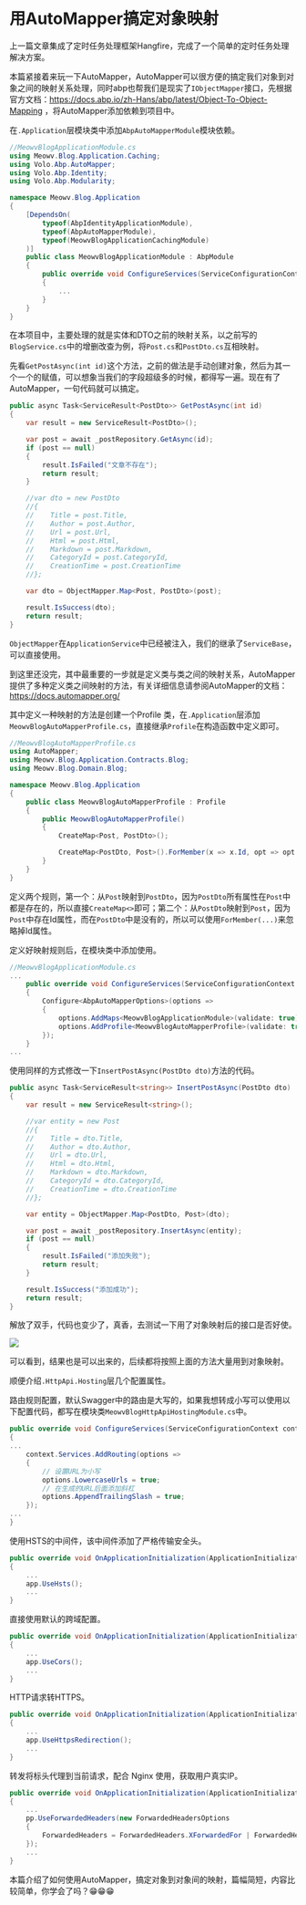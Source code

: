 # 用AutoMapper搞定对象映射

上一篇文章集成了定时任务处理框架Hangfire，完成了一个简单的定时任务处理解决方案。

本篇紧接着来玩一下AutoMapper，AutoMapper可以很方便的搞定我们对象到对象之间的映射关系处理，同时abp也帮我们是现实了`IObjectMapper`接口，先根据官方文档：<https://docs.abp.io/zh-Hans/abp/latest/Object-To-Object-Mapping> ，将AutoMapper添加依赖到项目中。

在`.Application`层模块类中添加`AbpAutoMapperModule`模块依赖。

```csharp
//MeowvBlogApplicationModule.cs
using Meowv.Blog.Application.Caching;
using Volo.Abp.AutoMapper;
using Volo.Abp.Identity;
using Volo.Abp.Modularity;

namespace Meowv.Blog.Application
{
    [DependsOn(
        typeof(AbpIdentityApplicationModule),
        typeof(AbpAutoMapperModule),
        typeof(MeowvBlogApplicationCachingModule)
    )]
    public class MeowvBlogApplicationModule : AbpModule
    {
        public override void ConfigureServices(ServiceConfigurationContext context)
        {
            ...
        }
    }
}
```

在本项目中，主要处理的就是实体和DTO之前的映射关系，以之前写的`BlogService.cs`中的增删改查为例，将`Post.cs`和`PostDto.cs`互相映射。

先看`GetPostAsync(int id)`这个方法，之前的做法是手动创建对象，然后为其一个一个的赋值，可以想象当我们的字段超级多的时候，都得写一遍。现在有了AutoMapper，一句代码就可以搞定。

```csharp
public async Task<ServiceResult<PostDto>> GetPostAsync(int id)
{
    var result = new ServiceResult<PostDto>();

    var post = await _postRepository.GetAsync(id);
    if (post == null)
    {
        result.IsFailed("文章不存在");
        return result;
    }

    //var dto = new PostDto
    //{
    //    Title = post.Title,
    //    Author = post.Author,
    //    Url = post.Url,
    //    Html = post.Html,
    //    Markdown = post.Markdown,
    //    CategoryId = post.CategoryId,
    //    CreationTime = post.CreationTime
    //};

    var dto = ObjectMapper.Map<Post, PostDto>(post);

    result.IsSuccess(dto);
    return result;
}
```

`ObjectMapper`在`ApplicationService`中已经被注入，我们的继承了`ServiceBase`，可以直接使用。

到这里还没完，其中最重要的一步就是定义类与类之间的映射关系，AutoMapper提供了多种定义类之间映射的方法，有关详细信息请参阅AutoMapper的文档：<https://docs.automapper.org/>

其中定义一种映射的方法是创建一个Profile 类，在`.Application`层添加`MeowvBlogAutoMapperProfile.cs`，直接继承`Profile`在构造函数中定义即可。

```csharp
//MeowvBlogAutoMapperProfile.cs
using AutoMapper;
using Meowv.Blog.Application.Contracts.Blog;
using Meowv.Blog.Domain.Blog;

namespace Meowv.Blog.Application
{
    public class MeowvBlogAutoMapperProfile : Profile
    {
        public MeowvBlogAutoMapperProfile()
        {
            CreateMap<Post, PostDto>();

            CreateMap<PostDto, Post>().ForMember(x => x.Id, opt => opt.Ignore());
        }
    }
}
```

定义两个规则，第一个：从`Post`映射到`PostDto`，因为`PostDto`所有属性在`Post`中都是存在的，所以直接`CreateMap<>`即可；第二个：从`PostDto`映射到`Post`，因为`Post`中存在Id属性，而在`PostDto`中是没有的，所以可以使用`ForMember(...)`来忽略掉Id属性。

定义好映射规则后，在模块类中添加使用。

```csharp
//MeowvBlogApplicationModule.cs
...
    public override void ConfigureServices(ServiceConfigurationContext context)
    {
        Configure<AbpAutoMapperOptions>(options =>
        {
            options.AddMaps<MeowvBlogApplicationModule>(validate: true);
            options.AddProfile<MeowvBlogAutoMapperProfile>(validate: true);
        });
    }
...
```

使用同样的方式修改一下`InsertPostAsync(PostDto dto)`方法的代码。

```csharp
public async Task<ServiceResult<string>> InsertPostAsync(PostDto dto)
{
    var result = new ServiceResult<string>();

    //var entity = new Post
    //{
    //    Title = dto.Title,
    //    Author = dto.Author,
    //    Url = dto.Url,
    //    Html = dto.Html,
    //    Markdown = dto.Markdown,
    //    CategoryId = dto.CategoryId,
    //    CreationTime = dto.CreationTime
    //};

    var entity = ObjectMapper.Map<PostDto, Post>(dto);

    var post = await _postRepository.InsertAsync(entity);
    if (post == null)
    {
        result.IsFailed("添加失败");
        return result;
    }

    result.IsSuccess("添加成功");
    return result;
}
```

解放了双手，代码也变少了，真香，去测试一下用了对象映射后的接口是否好使。

![ ](./images/object-mapping-with-automapper-01.png)

可以看到，结果也是可以出来的，后续都将按照上面的方法大量用到对象映射。

顺便介绍`.HttpApi.Hosting`层几个配置属性。

路由规则配置，默认Swagger中的路由是大写的，如果我想转成小写可以使用以下配置代码，都写在模块类`MeowvBlogHttpApiHostingModule.cs`中。

```csharp
public override void ConfigureServices(ServiceConfigurationContext context)
{
...
    context.Services.AddRouting(options =>
    {
        // 设置URL为小写
        options.LowercaseUrls = true;
        // 在生成的URL后面添加斜杠
        options.AppendTrailingSlash = true;
    });
...
}
```

使用HSTS的中间件，该中间件添加了严格传输安全头。

```csharp
public override void OnApplicationInitialization(ApplicationInitializationContext context)
{
    ...
    app.UseHsts();
    ...
}
```

直接使用默认的跨域配置。

```csharp
public override void OnApplicationInitialization(ApplicationInitializationContext context)
{
    ...
    app.UseCors();
    ...
}
```

HTTP请求转HTTPS。

```csharp
public override void OnApplicationInitialization(ApplicationInitializationContext context)
{
    ...
    app.UseHttpsRedirection();
    ...
}
```

转发将标头代理到当前请求，配合 Nginx 使用，获取用户真实IP。

```csharp
public override void OnApplicationInitialization(ApplicationInitializationContext context)
{
    ...
    pp.UseForwardedHeaders(new ForwardedHeadersOptions
    {
        ForwardedHeaders = ForwardedHeaders.XForwardedFor | ForwardedHeaders.XForwardedProto
    });
    ...
}
```

本篇介绍了如何使用AutoMapper，搞定对象到对象间的映射，篇幅简短，内容比较简单，你学会了吗？😁😁😁

